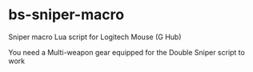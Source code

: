 # bs-sniper-macro
Sniper macro Lua script for Logitech Mouse (G Hub)

You need a Multi-weapon gear equipped for the Double Sniper script to work
